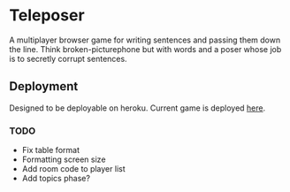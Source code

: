 # Teleposer
A multiplayer browser game for writing sentences and passing them down the line.
Think broken-picturephone but with words and a poser whose job is to secretly
corrupt sentences.

## Deployment
Designed to be deployable on heroku. Current game is deployed
[here](https://imposter-telephone.herokuapp.com/).

### TODO
* Fix table format
* Formatting screen size
* Add room code to player list
* Add topics phase?
